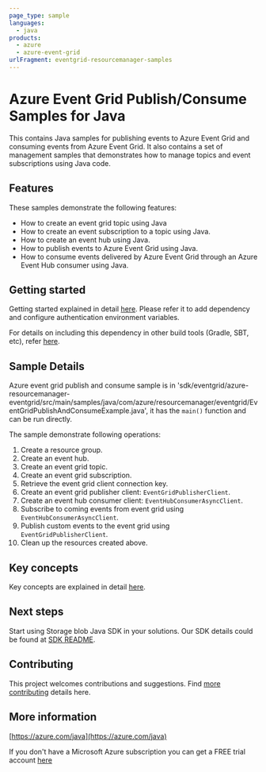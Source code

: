 ```yaml
---
page_type: sample
languages:
  - java
products:
  - azure
  - azure-event-grid
urlFragment: eventgrid-resourcemanager-samples
---
```


# Azure Event Grid Publish/Consume Samples for Java

This contains Java samples for publishing events to Azure Event Grid and consuming events from Azure Event Grid. 
It also contains a set of management samples that demonstrates how to manage topics and event subscriptions using Java code.

## Features

These samples demonstrate the following features:

- How to create an event grid topic using Java
- How to create an event subscription to a topic using Java.
- How to create an event hub using Java.
- How to publish events to Azure Event Grid using Java.
- How to consume events delivered by Azure Event Grid through an Azure Event Hub consumer using Java.

## Getting started

Getting started explained in detail [here][EVENTGRID_README_GETTING_STARTED]. 
Please refer it to add dependency and configure authentication environment variables.

For details on including this dependency in other build tools (Gradle, SBT, etc), refer [here](https://search.maven.org/artifact/com.azure/azure-core).

## Sample Details

Azure event grid publish and consume sample is in 'sdk/eventgrid/azure-resourcemanager-eventgrid/src/main/samples/java/com/azure/resourcemanager/eventgrid/EventGridPublishAndConsumeExample.java',
it has the `main()` function and can be run directly.

The sample demonstrate following operations:

1. Create a resource group.
2. Create an event hub.
3. Create an event grid topic.
4. Create an event grid subscription.
5. Retrieve the event grid client connection key.
6. Create an event grid publisher client: `EventGridPublisherClient`.
7. Create an event hub consumer client: `EventHubConsumerAsyncClient`. 
8. Subscribe to coming events from event grid using `EventHubConsumerAsyncClient`.
9. Publish custom events to the event grid using `EventGridPublisherClient`.
10. Clean up the resources created above.

## Key concepts

Key concepts are explained in detail [here][EVENTGRID_README_KEY_CONCEPTS].

## Next steps

Start using Storage blob Java SDK in your solutions. Our SDK details could be found at [SDK README][EVENTGRID_SDK_README].

## Contributing

This project welcomes contributions and suggestions. Find [more contributing][EVENTGRID_README_CONTRIBUTING] details here.

## More information ##

[https://azure.com/java](https://azure.com/java)

If you don't have a Microsoft Azure subscription you can get a FREE trial account [here](https://go.microsoft.com/fwlink/?LinkId=330212)

<!-- LINKS -->
[EVENTGRID_SDK_README]: https://github.com/Azure/azure-sdk-for-java/tree/main/sdk/eventgrid/azure-resourcemanager-eventgrid
[EVENTGRID_README_CONTRIBUTING]:https://github.com/Azure/azure-sdk-for-java/tree/main/sdk/eventgrid/azure-resourcemanager-eventgrid#contributing
[EVENTGRID_README_GETTING_STARTED]: https://github.com/Azure/azure-sdk-for-java/tree/main/sdk/eventgrid/azure-resourcemanager-eventgrid#getting-started
[EVENTGRID_README_KEY_CONCEPTS]: https://github.com/Azure/azure-sdk-for-java/tree/main/sdk/eventgrid/azure-resourcemanager-eventgrid#key-concepts

